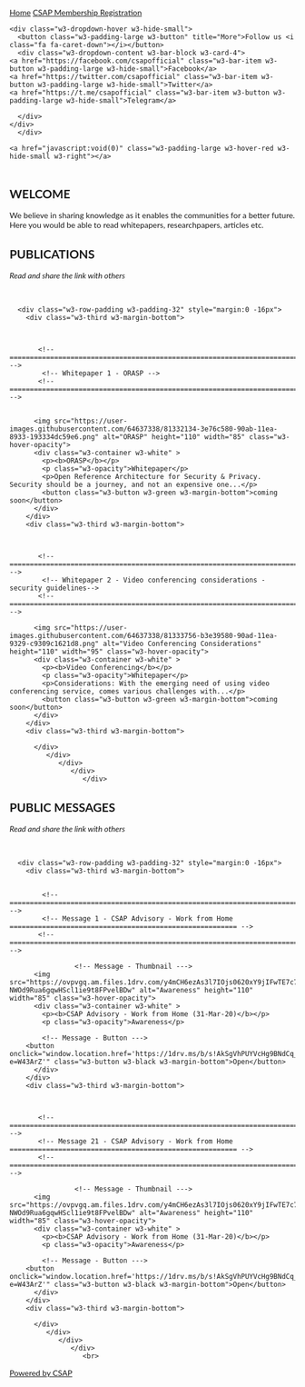 <html lang="en">
<title>CSAP Insights</title>
<meta charset="UTF-8">
<meta name="viewport" content="width=device-width, initial-scale=1">
<link rel="stylesheet" href="https://www.w3schools.com/w3css/4/w3.css">
<link rel="stylesheet" href="https://fonts.googleapis.com/css?family=Lato">
<link rel="stylesheet" href="https://cdnjs.cloudflare.com/ajax/libs/font-awesome/4.7.0/css/font-awesome.min.css">

<style>
body {
  font-family: "Lato", sans-serif;
  background-image: url("https://user-images.githubusercontent.com/64637338/81293350-dbb70700-9075-11ea-9a71-cd2750c6a733.png");
  background-repeat: no-repeat;
  background-attachment: fixed;
  background-size: 300px 300px;
    }
.mySlides {display: none}

</style>



<body>

<!-- Navbar -->
<div class="w3-top">
  <div class="w3-bar w3-green w3-card">
    <a class="w3-bar-item w3-button w3-padding-large w3-hide-medium w3-hide-large w3-right" href="javascript:void(0)" onclick="myFunction()" title="Toggle Navigation Menu"><i class="fa fa-bars"></i></a>
    <a href="#" class="w3-bar-item w3-button w3-padding-large">Home</a>
    <a href="https://bit.ly/CSAP-reg-form" class="w3-bar-item w3-button w3-padding-large">CSAP Membership Registration</a>

    <div class="w3-dropdown-hover w3-hide-small">
      <button class="w3-padding-large w3-button" title="More">Follow us <i class="fa fa-caret-down"></i></button>     
      <div class="w3-dropdown-content w3-bar-block w3-card-4">
    <a href="https://facebook.com/csapofficial" class="w3-bar-item w3-button w3-padding-large w3-hide-small">Facebook</a>
    <a href="https://twitter.com/csapofficial" class="w3-bar-item w3-button w3-padding-large w3-hide-small">Twitter</a>
    <a href="https://t.me/csapofficial" class="w3-bar-item w3-button w3-padding-large w3-hide-small">Telegram</a>
    
      </div>
    </div>    
      </div>
 
    <a href="javascript:void(0)" class="w3-padding-large w3-hover-red w3-hide-small w3-right"></a>
  </div>



<!-- Page content -->
<div class="w3-content" style="max-width:2000px;margin-top:46px"></div>

  <!-- Welcome note -->
  <div class="w3-container w3-content w3-center w3-padding-64" style="max-width:800px" id="band">
    <h2 class="w3-wide">WELCOME</h2>
    <p class="w3-justify">We believe in sharing knowledge as it enables the communities for a better future. Here you would be able to read whitepapers, researchpapers, articles etc.</p>



  <!-- ------------------------ PUBLICATIONS AREA START ------------------------------------- -->
  <div class="w3-light-gray" id="tour">
    <div class="w3-container w3-content w3-padding-64" style="max-width:800px">
      <h2 class="w3-wide w3-center">PUBLICATIONS</h2>
      <p class="w3-opacity w3-center"><i>Read and share the link with others</i></p><br>


      <div class="w3-row-padding w3-padding-32" style="margin:0 -16px">
        <div class="w3-third w3-margin-bottom">
        
	
	
           <!-- ===================================================================================================== -->    	
            <!-- Whitepaper 1 - ORASP -->
           <!-- ===================================================================================================== -->    
	
	
          <img src="https://user-images.githubusercontent.com/64637338/81332134-3e76c580-90ab-11ea-8933-193334dc59e6.png" alt="ORASP" height="110" width="85" class="w3-hover-opacity">
          <div class="w3-container w3-white" >
            <p><b>ORASP</b></p>
            <p class="w3-opacity">Whitepaper</p>
            <p>Open Reference Architecture for Security & Privacy. Security should be a journey, and not an expensive one...</p>
            <button class="w3-button w3-green w3-margin-bottom">coming soon</button>
          </div>
        </div>
        <div class="w3-third w3-margin-bottom">
        
        
        
           <!-- ===================================================================================================== -->            
            <!-- Whitepaper 2 - Video conferencing considerations - security guidelines--> 
           <!-- ===================================================================================================== -->    
	   
          <img src="https://user-images.githubusercontent.com/64637338/81333756-b3e39580-90ad-11ea-9329-c9309c1621d8.png" alt="Video Conferencing Considerations" height="110" width="95" class="w3-hover-opacity">
          <div class="w3-container w3-white" >
            <p><b>Video Conferencing</b></p>
            <p class="w3-opacity">Whitepaper</p>
            <p>Considerations: With the emerging need of using video conferencing service, comes various challenges with...</p>
            <button class="w3-button w3-green w3-margin-bottom">coming soon</button>
          </div>
        </div>
        <div class="w3-third w3-margin-bottom">
              
          </div>
             </div>
                </div>
                   </div>
                      </div>

  <!-- ------------------------ PUBLICATIONS AREA END ------------------------------------- -->


  <!-- ------------------------ PUBLIC MESSAGES AREA START ------------------------------------- -->
  <div class="w3-light-gray" id="tour">
    <div class="w3-container w3-content w3-padding-64" style="max-width:800px">
      <h2 class="w3-wide w3-center">PUBLIC MESSAGES</h2>
      <p class="w3-opacity w3-center"><i>Read and share the link with others</i></p><br>


      <div class="w3-row-padding w3-padding-32" style="margin:0 -16px">
        <div class="w3-third w3-margin-bottom">
 
 
            <!-- ===================================================================================================== -->          
            <!-- Message 1 - CSAP Advisory - Work from Home  ======================================================== -->
           <!-- ===================================================================================================== -->          
          
                    <!-- Message - Thumbnail --->
          <img src="https://ovpvgq.am.files.1drv.com/y4mCH6ezAs3l7IOjs0620xY9jIFwTE7c7PJlUHHLwPfY7b7OAzRodlK9JG0VWcRc10JoARXwgV3Fu8UUVcfLdafbXNRnBLm3RuwHrboY54_CohDOpbgjI12ttThrjoAQnMRMF6qp48OTApzCFCEEMekVdNHWfPjzTPXNCTgaXpzXdv96DFKl4Svd2H-NWOd9Rua6gqwHScl1ie9t8FPvelBDw" alt="Awareness" height="110" width="85" class="w3-hover-opacity">
          <div class="w3-container w3-white" >
            <p><b>CSAP Advisory - Work from Home (31-Mar-20)</b></p>
            <p class="w3-opacity">Awareness</p>	                    
                    
		    <!-- Message - Button --->
		<button onclick="window.location.href='https://1drv.ms/b/s!AkSgVhPUYVcHg9BNdCq_LEXyKJHQEg?e=W43ArZ'" class="w3-button w3-black w3-margin-bottom">Open</button>
          </div>
        </div>
        <div class="w3-third w3-margin-bottom">
        


           <!-- ===================================================================================================== -->          
           <!-- Message 21 - CSAP Advisory - Work from Home  ======================================================== -->
           <!-- ===================================================================================================== -->          
            
                    <!-- Message - Thumbnail --->
          <img src="https://ovpvgq.am.files.1drv.com/y4mCH6ezAs3l7IOjs0620xY9jIFwTE7c7PJlUHHLwPfY7b7OAzRodlK9JG0VWcRc10JoARXwgV3Fu8UUVcfLdafbXNRnBLm3RuwHrboY54_CohDOpbgjI12ttThrjoAQnMRMF6qp48OTApzCFCEEMekVdNHWfPjzTPXNCTgaXpzXdv96DFKl4Svd2H-NWOd9Rua6gqwHScl1ie9t8FPvelBDw" alt="Awareness" height="110" width="85" class="w3-hover-opacity">
          <div class="w3-container w3-white" >
            <p><b>CSAP Advisory - Work from Home (31-Mar-20)</b></p>
            <p class="w3-opacity">Awareness</p>	                    
                    
		    <!-- Message - Button --->
		<button onclick="window.location.href='https://1drv.ms/b/s!AkSgVhPUYVcHg9BNdCq_LEXyKJHQEg?e=W43ArZ'" class="w3-button w3-black w3-margin-bottom">Open</button>
          </div>
        </div>
        <div class="w3-third w3-margin-bottom">
                    
	    
	    
            
  <!-- ------------------------ PUBLIC MESSAGES AREA END ------------------------------------- -->

        
	
	
          
            
          </div>
             </div>
                </div>
                   </div>
                      <br>
                      




  
<!-- End Page Content -->



<!-- Footer -->
<footer class="w3-container w3-padding-64 w3-center w3-opacity w3-pale-green w3-xlarge">
  <a href="https://facebook.com/csapofficial"><i class="fa fa-facebook-official w3-hover-opacity"></i>
  <a href="https://twitter.com/csapofficial"><i class="fa fa-twitter w3-hover-opacity"></i>
  
  <a href="#"><p class="w3-medium">Powered by CSAP</p>
